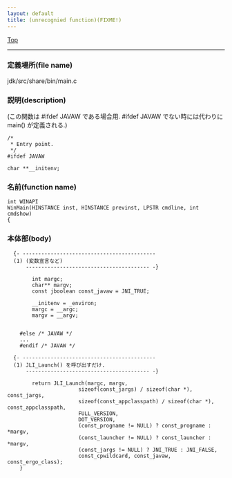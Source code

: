 ```yaml
---
layout: default
title: (unrecognied function)(FIXME!)
---
```

[Top](../index.html)

--- 
### 定義場所(file name)
jdk/src/share/bin/main.c
### 説明(description)
(この関数は #ifdef JAVAW である場合用. 
 #ifdef JAVAW でない時には代わりに main() が定義される.)

```
/*
 * Entry point.
 */
#ifdef JAVAW

char **__initenv;

```

### 名前(function name)
```
int WINAPI
WinMain(HINSTANCE inst, HINSTANCE previnst, LPSTR cmdline, int cmdshow)
{
```

### 本体部(body)
```
  {- -------------------------------------------
  (1) (変数宣言など)
      ---------------------------------------- -}

	    int margc;
	    char** margv;
	    const jboolean const_javaw = JNI_TRUE;
	
	    __initenv = _environ;
	    margc = __argc;
	    margv = __argv;
	
	
	#else /* JAVAW */
	...
	#endif /* JAVAW */
	
  {- -------------------------------------------
  (1) JLI_Launch() を呼び出すだけ.
      ---------------------------------------- -}

	    return JLI_Launch(margc, margv,
	                   sizeof(const_jargs) / sizeof(char *), const_jargs,
	                   sizeof(const_appclasspath) / sizeof(char *), const_appclasspath,
	                   FULL_VERSION,
	                   DOT_VERSION,
	                   (const_progname != NULL) ? const_progname : *margv,
	                   (const_launcher != NULL) ? const_launcher : *margv,
	                   (const_jargs != NULL) ? JNI_TRUE : JNI_FALSE,
	                   const_cpwildcard, const_javaw, const_ergo_class);
	}
	
```


